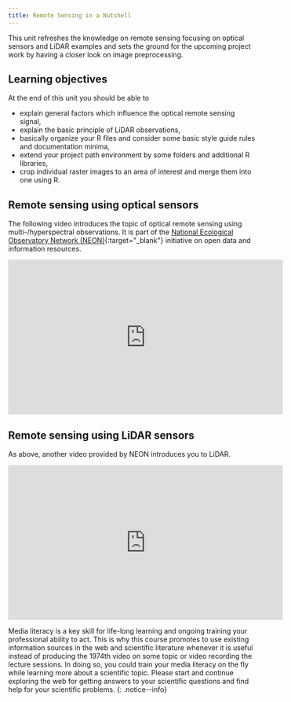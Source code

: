 ```yaml
---
title: Remote Sensing in a Nutshell
---
```


This unit refreshes the knowledge on remote sensing focusing on optical sensors and LiDAR examples and sets the ground for the upcoming project work by having a closer look on image preprocessing.

## Learning objectives
At the end of this unit you should be able to
* explain general factors which influence the optical remote sensing signal,
* explain the basic principle of LiDAR observations,
* basically organize your R files and consider some basic style guide rules and documentation minima,
* extend your project path environment by some folders and additional R libraries,
* crop individual raster images to an area of interest and merge them into one using R.


## Remote sensing using optical sensors
The following video introduces the topic of optical remote sensing using multi-/hyperspectral observations. It is part of the [National Ecological Observatory Network (NEON)](https://www.neonscience.org/){:target="_blank"} initiative on open data and information resources. 

<iframe width="560" height="315" src="https://www.youtube-nocookie.com/embed/3iaFzafWJQE" frameborder="0" allow="autoplay; encrypted-media" allowfullscreen></iframe>

## Remote sensing using LiDAR sensors
As above, another video provided by NEON introduces you to LiDAR.

<iframe width="560" height="315" src="https://www.youtube-nocookie.com/embed/EYbhNSUnIdU" frameborder="0" allow="autoplay; encrypted-media" allowfullscreen></iframe>

Media literacy is a key skill for life-long learning and ongoing training your professional ability to act. This is why this course promotes to use existing information sources in the web and scientific literature whenever it is useful instead of producing the 1974th video on some topic or video recording the lecture sessions. In doing so, you could train your media literacy on the fly while learning more about a scientific topic. Please start and continue exploring the web for getting answers to your scientific questions and find help for your scientific problems.
{: .notice--info}